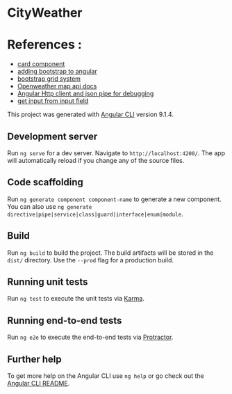 # CityWeather

# References :
* [card component](https://akveo.github.io/nebular/docs/components/card/overview#nbcardcomponent)
* [adding bootstrap to angular](https://www.smashingmagazine.com/2019/02/angular-application-bootstrap/)
* [bootstrap grid system](https://getbootstrap.com/docs/4.1/layout/grid/)
* [Openweather map api docs](https://openweathermap.org/current)
* [Angular Http client and json pipe for debugging](https://www.youtube.com/watch?v=_05v0mrNLh0&t=219s)
* [get input from input field](https://stackoverflow.com/questions/56203795/get-value-input-text-with-button-angular-7)


This project was generated with [Angular CLI](https://github.com/angular/angular-cli) version 9.1.4.

## Development server

Run `ng serve` for a dev server. Navigate to `http://localhost:4200/`. The app will automatically reload if you change any of the source files.

## Code scaffolding

Run `ng generate component component-name` to generate a new component. You can also use `ng generate directive|pipe|service|class|guard|interface|enum|module`.

## Build

Run `ng build` to build the project. The build artifacts will be stored in the `dist/` directory. Use the `--prod` flag for a production build.

## Running unit tests

Run `ng test` to execute the unit tests via [Karma](https://karma-runner.github.io).

## Running end-to-end tests

Run `ng e2e` to execute the end-to-end tests via [Protractor](http://www.protractortest.org/).

## Further help

To get more help on the Angular CLI use `ng help` or go check out the [Angular CLI README](https://github.com/angular/angular-cli/blob/master/README.md).
